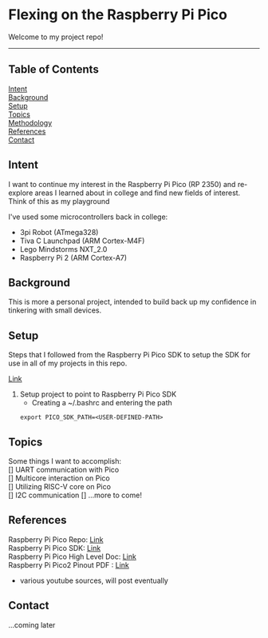 # Flexing on the Raspberry Pi Pico

Welcome to my project repo!

---

## Table of Contents

[Intent](#intent)<br>
[Background](#background)<br>
[Setup](#setup)<br>
[Topics](#topics)<br>
[Methodology](#methodology)<br>
[References](#references)<br>
[Contact](#contact)<br>

## Intent

I want to continue my interest in the Raspberry Pi Pico (RP 2350) and re-explore areas I learned about in college and find new fields of interest. Think of this as my playground

I've used some microcontrollers back in college:
- 3pi Robot (ATmega328)
- Tiva C Launchpad (ARM Cortex-M4F)
- Lego Mindstorms NXT_2.0
- Raspberry Pi 2 (ARM Cortex-A7)

## Background

This is more a personal project, intended to build back up my confidence in tinkering with small devices.

## Setup

Steps that I followed from the Raspberry Pi Pico SDK to setup the SDK for use in all of my projects in this repo.

 [Link](https://github.com/raspberrypi/pico-sdk/tree/master)
 
1. Setup project to point to Raspberry Pi Pico SDK
    * Creating a ~/.bashrc and entering the path
    ```
    export PICO_SDK_PATH=<USER-DEFINED-PATH>
    ```

## Topics

Some things I want to accomplish:<br> 
[] UART communication with Pico<br>
[] Multicore interaction on Pico<br>
[] Utilizing RISC-V core on Pico<br>
[] I2C communication
[] ...more to come!

## References
Raspberry Pi Pico Repo: [Link](https://github.com/raspberrypi/pico-sdk)<br>
Raspberry Pi Pico SDK: [Link](https://datasheets.raspberrypi.com/pico/raspberrypi-pico-c-sdk.pdf)<br>
Raspberry Pi Pico High Level Doc: [Link](https://www.raspberrypi.com/documentation/pico-sdk/high_level.html#)<br>
Raspberry Pi Pico2 Pinout PDF : [Link](https://datasheets.raspberrypi.com/pico/Pico-2-Pinout.pdf)
- various youtube sources, will post eventually

## Contact
...coming later
